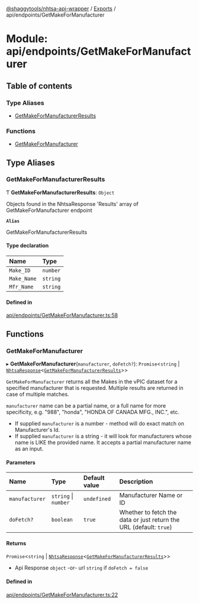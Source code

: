 [@shaggytools/nhtsa-api-wrapper](../README.md) / [Exports](../modules.md) / api/endpoints/GetMakeForManufacturer

# Module: api/endpoints/GetMakeForManufacturer

## Table of contents

### Type Aliases

- [GetMakeForManufacturerResults](api_endpoints_GetMakeForManufacturer.md#getmakeformanufacturerresults)

### Functions

- [GetMakeForManufacturer](api_endpoints_GetMakeForManufacturer.md#getmakeformanufacturer)

## Type Aliases

### GetMakeForManufacturerResults

Ƭ **GetMakeForManufacturerResults**: `Object`

Objects found in the NhtsaResponse 'Results' array of GetMakeForManufacturer endpoint

**`Alias`**

GetMakeForManufacturerResults

#### Type declaration

| Name | Type |
| :------ | :------ |
| `Make_ID` | `number` |
| `Make_Name` | `string` |
| `Mfr_Name` | `string` |

#### Defined in

[api/endpoints/GetMakeForManufacturer.ts:58](https://github.com/ShaggyTech/nhtsa-api-wrapper/blob/e851323/packages/lib/src/api/endpoints/GetMakeForManufacturer.ts#L58)

## Functions

### GetMakeForManufacturer

▸ **GetMakeForManufacturer**(`manufacturer`, `doFetch?`): `Promise`<`string` \| [`NhtsaResponse`](api_types.md#nhtsaresponse)<[`GetMakeForManufacturerResults`](api_endpoints_GetMakeForManufacturer.md#getmakeformanufacturerresults)\>\>

`GetMakeForManufacturer` returns all the Makes in the vPIC dataset for a specified manufacturer
that is requested. Multiple results are returned in case of multiple matches.

`manufacturer` name can be a partial name, or a full name for more specificity, e.g. "988",
"honda", "HONDA OF CANADA MFG., INC.", etc.

- If supplied `manufacturer` is a number - method will do exact match on Manufacturer's Id.
- If supplied `manufacturer` is a string - it will look for manufacturers whose name is LIKE the
  provided name. It accepts a partial manufacturer name as an input.

#### Parameters

| Name | Type | Default value | Description |
| :------ | :------ | :------ | :------ |
| `manufacturer` | `string` \| `number` | `undefined` | Manufacturer Name or ID |
| `doFetch?` | `boolean` | `true` | Whether to fetch the data or just return the URL (default: `true`) |

#### Returns

`Promise`<`string` \| [`NhtsaResponse`](api_types.md#nhtsaresponse)<[`GetMakeForManufacturerResults`](api_endpoints_GetMakeForManufacturer.md#getmakeformanufacturerresults)\>\>

- Api Response
`object` -or- url `string` if `doFetch = false`

#### Defined in

[api/endpoints/GetMakeForManufacturer.ts:22](https://github.com/ShaggyTech/nhtsa-api-wrapper/blob/e851323/packages/lib/src/api/endpoints/GetMakeForManufacturer.ts#L22)
